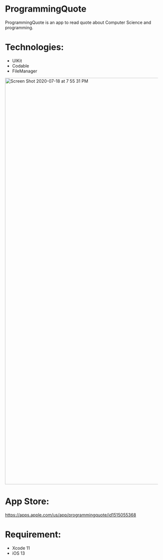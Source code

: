 # ProgrammingQuote
ProgrammingQuote is an app to read quote about Computer Science and programming.

# Technologies:
- UIKit
- Codable 
- FileManager


<img width="1338" alt="Screen Shot 2020-07-18 at 7 55 31 PM" src="https://user-images.githubusercontent.com/50033125/87864025-b295db00-c930-11ea-9a59-eebc189c49c7.png">

# App Store: 

https://apps.apple.com/us/app/programmingquote/id1515055368

# Requirement: 

- Xcode 11 
- iOS 13
